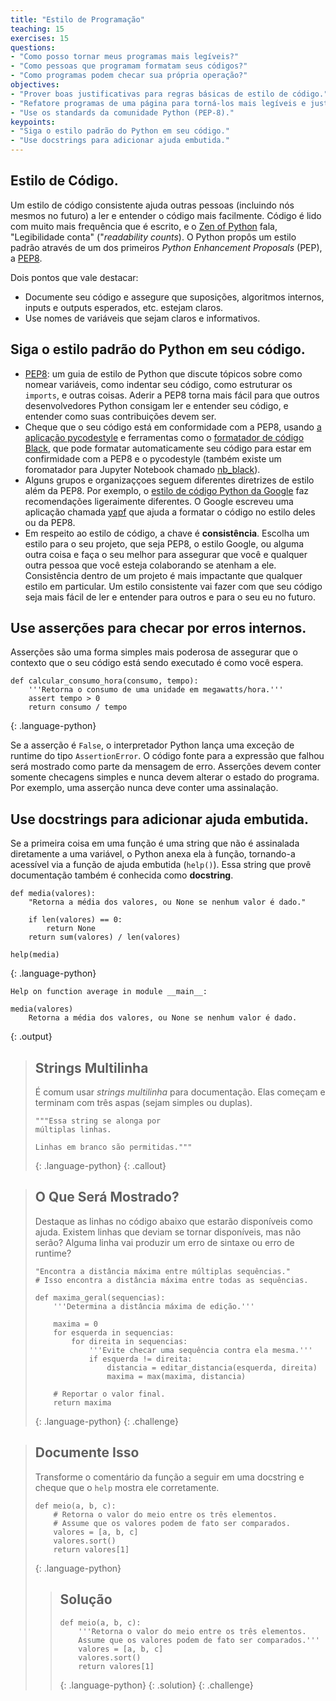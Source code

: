 ```yaml
---
title: "Estilo de Programação"
teaching: 15
exercises: 15
questions:
- "Como posso tornar meus programas mais legíveis?"
- "Como pessoas que programam formatam seus códigos?"
- "Como programas podem checar sua própria operação?"
objectives:
- "Prover boas justificativas para regras básicas de estilo de código."
- "Refatore programas de uma página para torná-los mais legíveis e justifique as mudanças."
- "Use os standards da comunidade Python (PEP-8)."
keypoints:
- "Siga o estilo padrão do Python em seu código."
- "Use docstrings para adicionar ajuda embutida."
---
```


<!-- 
## Coding style

A consistent coding style helps others (including our future selves) read and understand code more easily. Code is read much more often than it is written, and as the [Zen of Python](https://www.python.org/dev/peps/pep-0020) states, "Readability counts".
Python proposed a standard style through one of its first Python Enhancement Proposals (PEP), [PEP8](https://www.python.org/dev/peps/pep-0008).

Some points worth highlighting:
*   document your code and ensure that assumptions, internal algorithms, expected inputs, expected outputs, etc., are clear
*   use clear, semantically meaningful variable names
*   use white-space, *not* tabs, to indent lines (tabs can cause problems across different text editors, operating systems, and version control systems)
 -->

## Estilo de Código.

Um estilo de código consistente ajuda outras pessoas (incluindo nós mesmos no futuro) a ler e entender o código mais facilmente.
Código é lido com muito mais frequência que é escrito, e o [Zen of Python](https://www.python.org/dev/peps/pep-0020) fala, "Legibilidade conta" ("*readability counts*).
O Python propôs um estilo padrão através de um dos primeiros *Python Enhancement Proposals* (PEP), a [PEP8](https://www.python.org/dev/peps/pep-0008).

Dois pontos que vale destacar:
*   Documente seu código e assegure que suposições, algoritmos internos, inputs e outputs esperados, etc. estejam claros.
*   Use nomes de variáveis que sejam claros e informativos.

<!-- 
## Follow standard Python style in your code.

*   [PEP8](https://www.python.org/dev/peps/pep-0008):
    a style guide for Python that discusses topics such as how to name variables,
    how to indent your code,
    how to structure your `import` statements,
    etc.
    Adhering to PEP8 makes it easier for other Python developers to read and understand your code, and to understand what their contributions should look like.
*   To check your code for compliance with PEP8, you can use the [pycodestyle application](https://pypi.org/project/pycodestyle/) and tools like the [black code formatter](https://github.com/psf/black) can automatically format your code to conform to PEP8 and pycodestyle (a Jupyter notebook formatter also exists [nb_black](https://github.com/dnanhkhoa/nb_black)).
*   Some groups and organizations follow different style guidelines besides PEP8. For example, the [Google style guide on Python](https://google.github.io/styleguide/pyguide.html) makes slightly different recommendations. Google wrote an application that can help you format your code in either their style or PEP8 called [yapf](https://github.com/google/yapf/).
*   With respect to coding style, the key is *consistency*. Choose a style for your project be it PEP8, the Google style, or something else and do your best to ensure that you and anyone else you are collaborating with sticks to it. Consistency within a project is often more impactful than the particular style used. A consistent style will make your software easier to read and understand for others and for your future self.
 -->

## Siga o estilo padrão do Python em seu código.

*   [PEP8](https://www.python.org/dev/peps/pep-0008): um guia de estilo de Python que discute tópicos sobre como nomear variáveis, como indentar seu código, como estruturar os `imports`, e outras coisas.
    Aderir a PEP8 torna mais fácil para que outros desenvolvedores Python consigam ler e entender seu código, e entender como suas contribuições devem ser.
*   Cheque que o seu código está em conformidade com a PEP8, usando [a aplicação pycodestyle](https://pypi.org/project/pycodestyle/) e ferramentas como o [formatador de código Black](https://github.com/psf/black), que pode formatar automaticamente seu código para estar em confirmidade com a PEP8 e o pycodestyle (também existe um foromatador para Jupyter Notebook chamado [nb_black](https://github.com/dnanhkhoa/nb_black)).
*   Alguns grupos e organizaççoes seguem diferentes diretrizes de estilo além da PEP8. Por exemplo, o [estilo de código Python da Google](https://google.github.io/styleguide/pyguide.html) faz recomendações ligeraimente diferentes. O Google escreveu uma aplicação chamada [yapf](https://github.com/google/yapf/) que ajuda a formatar o código no estilo deles ou da PEP8.
*   Em respeito ao estilo de código, a chave é **consistência**. Escolha um estilo para o seu projeto, que seja PEP8, o estilo Google, ou alguma outra coisa e faça o seu melhor para assegurar que você e qualquer outra pessoa que você esteja colaborando se atenham a ele. Consistência dentro de um projeto é mais impactante que qualquer estilo em particular. Um estilo consistente vai fazer com que seu código seja mais fácil de ler e entender para outros e para o seu eu no futuro.

<!-- 
## Use assertions to check for internal errors.

Assertions are a simple but powerful method for making sure that the context in which your code is executing is as you expect.

~~~
def calc_bulk_density(mass, volume):
    '''Return dry bulk density = powder mass / powder volume.'''
    assert volume > 0
    return mass / volume
~~~
{: .language-python}

If the assertion is `False`, the Python interpreter raises an `AssertionError` runtime exception. The source code for the expression that failed will be displayed as part of the error message. To ignore assertions in your code run the interpreter with the '-O' (optimize) switch. Assertions should contain only simple checks and never change the state of the program. For example, an assertion should never contain an assignment.
 -->

## Use asserções para checar por erros internos.

Asserções são uma forma simples mais poderosa de assegurar que o contexto que o seu código está sendo executado é como você espera.

~~~
def calcular_consumo_hora(consumo, tempo):
    '''Retorna o consumo de uma unidade em megawatts/hora.'''
    assert tempo > 0
    return consumo / tempo
~~~
{: .language-python}

Se a asserção é `False`, o interpretador Python lança uma exceção de runtime do tipo `AssertionError`. O código fonte para a expressão que falhou será mostrado como parte da mensagem de erro. Asserções devem conter somente checagens simples e nunca devem alterar o estado do programa. Por exemplo, uma asserção nunca deve conter uma assinalação.

<!-- 
## Use docstrings to provide builtin help.

If the first thing in a function is a character string that is not assigned directly to a variable, Python attaches it to the function, accessible via the builtin help function. This string that provides documentation is also known as a *docstring*.

~~~
def average(values):
    "Return average of values, or None if no values are supplied."

    if len(values) == 0:
        return None
    return sum(values) / len(values)

help(average)
~~~
{: .language-python}
~~~
Help on function average in module __main__:

average(values)
    Return average of values, or None if no values are supplied.
~~~
{: .output}
 -->

## Use docstrings para adicionar ajuda embutida.

Se a primeira coisa em uma função é uma string que não é assinalada diretamente a uma variável, o Python anexa ela à função, tornando-a acessível via a função de ajuda embutida (`help()`). Essa string que provê documentação também é conhecida como **docstring**.

~~~
def media(valores):
    "Retorna a média dos valores, ou None se nenhum valor é dado."

    if len(valores) == 0:
        return None
    return sum(valores) / len(valores)

help(media)
~~~
{: .language-python}
~~~
Help on function average in module __main__:

media(valores)
    Retorna a média dos valores, ou None se nenhum valor é dado.
~~~
{: .output}

<!-- 
> ## Multiline Strings
>
> Often use *multiline strings* for documentation.
> These start and end with three quote characters (either single or double)
> and end with three matching characters.
>
> ~~~
> """This string spans
> multiple lines.
>
> Blank lines are allowed."""
> ~~~
> {: .language-python}
{: .callout}
 -->

> ## Strings Multilinha
>
> É comum usar *strings multilinha* para documentação.
> Elas começam e terminam com três aspas (sejam simples ou duplas).
>
> ~~~
> """Essa string se alonga por
> múltiplas linhas.
>
> Linhas em branco são permitidas."""
> ~~~
> {: .language-python}
{: .callout}

<!-- 
> ## What Will Be Shown?
>
> Highlight the lines in the code below that will be available as online help.
> Are there lines that should be made available, but won't be?
> Will any lines produce a syntax error or a runtime error?
>
> ~~~
> "Find maximum edit distance between multiple sequences."
> # This finds the maximum distance between all sequences.
>
> def overall_max(sequences):
>     '''Determine overall maximum edit distance.'''
> 
>     highest = 0
>     for left in sequences:
>         for right in sequences:
>             '''Avoid checking sequence against itself.'''
>             if left != right:
>                 this = edit_distance(left, right)
>                 highest = max(highest, this)
> 
>     # Report.
>     return highest
> ~~~
> {: .language-python}
{: .challenge}
 -->

> ## O Que Será Mostrado?
>
> Destaque as linhas no código abaixo que estarão disponíveis como ajuda.
> Existem linhas que deviam se tornar disponíveis, mas não serão?
> Alguma linha vai produzir um erro de sintaxe ou erro de runtime?
>
> ~~~
> "Encontra a distância máxima entre múltiplas sequências."
> # Isso encontra a distância máxima entre todas as sequências.
>
> def maxima_geral(sequencias):
>     '''Determina a distância máxima de edição.'''
> 
>     maxima = 0
>     for esquerda in sequencias:
>         for direita in sequencias:
>             '''Evite checar uma sequência contra ela mesma.'''
>             if esquerda != direita:
>                 distancia = editar_distancia(esquerda, direita)
>                 maxima = max(maxima, distancia)
> 
>     # Reportar o valor final.
>     return maxima
> ~~~
> {: .language-python}
{: .challenge}

<!-- 
> ## Document This
>
> Turn the comment in the following function into a docstring
> and check that `help` displays it properly.
>
> ~~~
> def middle(a, b, c):
>     # Return the middle value of three.
>     # Assumes the values can actually be compared.
>     values = [a, b, c]
>     values.sort()
>     return values[1]
> ~~~
> {: .language-python}
> > ## Solution
> >
> > ~~~
> > def middle(a, b, c):
> >     '''Return the middle value of three.
> >     Assumes the values can actually be compared.'''
> >     values = [a, b, c]
> >     values.sort()
> >     return values[1]
> > ~~~
> > {: .language-python}
> {: .solution}
{: .challenge}
 -->

> ## Documente Isso
>
> Transforme o comentário da função a seguir em uma docstring
> e cheque que o `help` mostra ele corretamente.
>
> ~~~
> def meio(a, b, c):
>     # Retorna o valor do meio entre os três elementos.
>     # Assume que os valores podem de fato ser comparados.
>     valores = [a, b, c]
>     valores.sort()
>     return valores[1]
> ~~~
> {: .language-python}
> > ## Solução
> >
> > ~~~
> > def meio(a, b, c):
> >     '''Retorna o valor do meio entre os três elementos.
> >     Assume que os valores podem de fato ser comparados.'''
> >     valores = [a, b, c]
> >     valores.sort()
> >     return valores[1]
> > ~~~
> > {: .language-python}
> {: .solution}
{: .challenge}

<!-- 
> ## Clean Up This Code
>
> 1. Read this short program and try to predict what it does.
> 2. Run it: how accurate was your prediction?
> 3. Refactor the program to make it more readable.
>    Remember to run it after each change to ensure its behavior hasn't changed.
> 4. Compare your rewrite with your neighbor's.
>    What did you do the same?
>    What did you do differently, and why?
>
> ~~~
> n = 10
> s = 'et cetera'
> print(s)
> i = 0
> while i < n:
>     # print('at', j)
>     new = ''
>     for j in range(len(s)):
>         left = j-1
>         right = (j+1)%len(s)
>         if s[left]==s[right]: new += '-'
>         else: new += '*'
>     s=''.join(new)
>     print(s)
>     i += 1
> ~~~
> {: .language-python}
>
> > ## Solution
> >
> > Here's one solution.
> >
> > ~~~
> > def string_machine(input_string, iterations):
> >     """
> >     Takes input_string and generates a new string with -'s and *'s
> >     corresponding to characters that have identical adjacent characters
> >     or not, respectively.  Iterates through this procedure with the resultant
> >     strings for the supplied number of iterations.
> >     """
> >     print(input_string)
> >     input_string_length = len(input_string)
> >     old = input_string
> >     for i in range(iterations):
> >         new = ''
> >         # iterate through characters in previous string
> >         for j in range(input_string_length):
> >             left = j-1
> >             right = (j+1) % input_string_length  # ensure right index wraps around
> >             if old[left] == old[right]:
> >                 new += '-'
> >             else:
> >                 new += '*'
> >         print(new)
> >         # store new string as old
> >         old = new     
> >
> > string_machine('et cetera', 10)
> > ~~~
> > {: .language-python}
> > 
> > ~~~
> > et cetera
> > *****-***
> > ----*-*--
> > ---*---*-
> > --*-*-*-*
> > **-------
> > ***-----*
> > --**---**
> > *****-***
> > ----*-*--
> > ---*---*-
> > ~~~
> > {: .output}
> {: .solution}
{: .challenge}\
 -->
<!-- 
> ## Clean Up This Code
>
> 1. Read this short program and try to predict what it does.
> 2. Run it: how accurate was your prediction?
> 3. Refactor the program to make it more readable.
>    Remember to run it after each change to ensure its behavior hasn't changed.
> 4. Compare your rewrite with your neighbor's.
>    What did you do the same?
>    What did you do differently, and why?
>
> ~~~
> n = 10
> s = 'et cetera'
> print(s)
> i = 0
> while i < n:
>     # print('at', j)
>     new = ''
>     for j in range(len(s)):
>         left = j-1
>         right = (j+1)%len(s)
>         if s[left]==s[right]: new += '-'
>         else: new += '*'
>     s=''.join(new)
>     print(s)
>     i += 1
> ~~~
> {: .language-python}
>
> > ## Solution
> >
> > Here's one solution.
> >
> > ~~~
> > def string_machine(input_string, iterations):
> >     """
> >     Takes input_string and generates a new string with -'s and *'s
> >     corresponding to characters that have identical adjacent characters
> >     or not, respectively.  Iterates through this procedure with the resultant
> >     strings for the supplied number of iterations.
> >     """
> >     print(input_string)
> >     input_string_length = len(input_string)
> >     old = input_string
> >     for i in range(iterations):
> >         new = ''
> >         # iterate through characters in previous string
> >         for j in range(input_string_length):
> >             left = j-1
> >             right = (j+1) % input_string_length  # ensure right index wraps around
> >             if old[left] == old[right]:
> >                 new += '-'
> >             else:
> >                 new += '*'
> >         print(new)
> >         # store new string as old
> >         old = new     
> >
> > string_machine('et cetera', 10)
> > ~~~
> > {: .language-python}
> > 
> > ~~~
> > et cetera
> > *****-***
> > ----*-*--
> > ---*---*-
> > --*-*-*-*
> > **-------
> > ***-----*
> > --**---**
> > *****-***
> > ----*-*--
> > ---*---*-
> > ~~~
> > {: .output}
> {: .solution}
{: .challenge}
 -->
